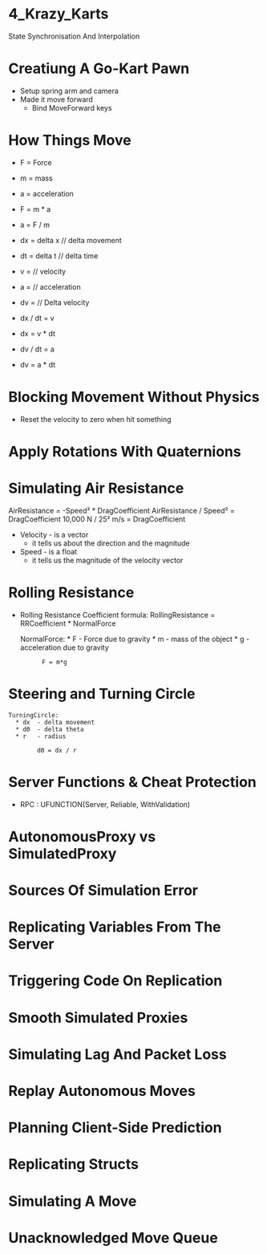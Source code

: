 # 4_Krazy_Karts
 State Synchronisation And Interpolation

# Creatiung A Go-Kart Pawn
  * Setup spring arm and camera
  * Made it move forward
    * Bind MoveForward keys

# How Things Move
  * F = Force
  * m = mass
  * a = acceleration

  * F = m * a
  * a = F / m

  * dx = delta x  // delta movement
  * dt = delta t  // delta time
  * v =           // velocity
  * a =           // acceleration
  * dv =          // Delta velocity

  * dx / dt = v
  * dx = v * dt
  * dv / dt = a
  * dv = a * dt

# Blocking Movement Without Physics
  * Reset the velocity to zero when hit something


# Apply Rotations With Quaternions

# Simulating Air Resistance
  AirResistance = -Speed² * DragCoefficient
  AirResistance / Speed² = DragCoefficient
        10,000 N /  25² m/s = DragCoefficient

  * Velocity - is a vector
    * it tells us about the direction and the magnitude
  * Speed - is a float
    * it tells us the magnitude of the velocity vector

# Rolling Resistance
  * Rolling Resistance Coefficient formula:
      RollingResistance = RRCoefficient * NormalForce

      NormalForce:
        * F - Force due to gravity
        * m - mass of the object
        * g - acceleration due to gravity

              F = m*g

# Steering and Turning Circle

    TurningCircle:
      * dx  - delta movement
      * dΘ  - delta theta
      * r   - radius

            dΘ = dx / r


# Server Functions & Cheat Protection

  * RPC :   UFUNCTION(Server, Reliable, WithValidation)

# AutonomousProxy vs SimulatedProxy

# Sources Of Simulation Error

# Replicating Variables From The Server

# Triggering Code On Replication

# Smooth Simulated Proxies

# Simulating Lag And Packet Loss

# Replay Autonomous Moves

# Planning Client-Side Prediction

# Replicating Structs

# Simulating A Move

# Unacknowledged Move Queue
